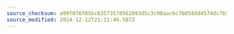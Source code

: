 ```yaml
---
source_checksum: a99f076f85bc63573578562893d5c3c08aac6c76058dd4574dc7b5be801d48fb
source_modified: 2024-12-12T21:11:49.587Z
---
```


